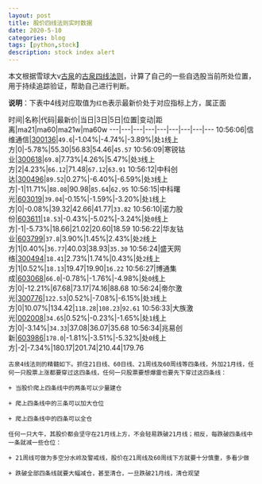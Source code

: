 ```yaml
---
layout: post
title: 股价四线法则实时数据
date: 2020-5-10
categories: blog
tags: [python,stock]
description: stock index alert
---
```



本文根据雪球大v[古泉](https://xueqiu.com/u/7148646888)的[古泉四线法则](https://xueqiu.com/7148646888/130498192)，计算了自己的一些自选股当前所处位置，用于持续追踪验证，帮助自己进行判断。

**说明**：下表中4线对应取值为`红色`表示最新价处于对应指标上方，属正面

时间|名称|代码|最新价|当日|3日|5日|位置|变动|距离|ma21|ma60|ma21w|ma60w
---|---|---|---|---|---|---|---|---
10:56:06|信维通信|[300136](https://xueqiu.com/S/SZ300136)|`49.6`|-1.04%|-4.74%|-3.89%|处`1`线上方|0|-5.78%|55.30|56.83|54.46|`45.57`
10:56:09|寒锐钴业|[300618](https://xueqiu.com/S/SZ300618)|`69.8`|7.73%|4.26%|5.47%|处`3`线上方|2|4.23%|`66.12`|71.48|`67.12`|`63.91`
10:56:12|中科创达|[300496](https://xueqiu.com/S/SZ300496)|`89.52`|0.27%|-6.40%|-6.59%|处`3`线上方|-1|11.71%|`88.08`|90.98|`85.64`|`62.95`
10:56:15|中科曙光|[603019](https://xueqiu.com/S/SH603019)|`39.04`|-0.15%|-1.59%|-3.20%|处`1`线上方|0|-0.08%|39.32|42.66|41.77|`33.82`
10:56:10|诺力股份|[603611](https://xueqiu.com/S/SH603611)|`18.53`|-0.43%|-5.02%|-3.24%|处`0`线上方|-1|-5.73%|18.66|21.02|20.60|18.59
10:56:22|华友钴业|[603799](https://xueqiu.com/S/SH603799)|`37.8`|3.90%|1.45%|2.43%|处`2`线上方|1|0.40%|`36.77`|40.03|38.93|`35.30`
10:56:24|盛天网络|[300494](https://xueqiu.com/S/SZ300494)|`18.41`|2.73%|1.74%|0.43%|处`2`线上方|1|0.52%|`18.13`|19.47|19.90|`16.22`
10:56:27|博通集成|[603068](https://xueqiu.com/S/SH603068)|`66.0`|-0.78%|-1.76%|-4.98%|处`0`线上方|0|-12.21%|67.68|73.17|74.16|88.68
10:56:24|帝尔激光|[300776](https://xueqiu.com/S/SZ300776)|`122.53`|0.52%|-7.08%|-6.15%|处`3`线上方|0|10.07%|134.42|`118.28`|`108.23`|`92.61`
10:56:33|大族激光|[002008](https://xueqiu.com/S/SZ002008)|`34.65`|0.52%|-0.23%|-1.65%|处`1`线上方|0|-3.14%|`34.33`|37.08|36.07|35.68
10:56:34|兆易创新|[603986](https://xueqiu.com/S/SH603986)|`178.0`|-1.81%|-3.51%|-5.32%|处`0`线上方|-2|-7.34%|180.17|201.74|210.44|179.76

```
古泉4线法则的精髓如下。抓住21日线、60日线、21周线及60周线等四条线，外加21月线，任何一只股票上涨都要穿过这四条线，任何一只股票要想爆雷也要先下穿过这四条线：

+ 当股价爬上四条线中的两条可以少量建仓

+ 爬上四条线中的三条可以加大仓位

+ 爬上四条线中的四条可以全仓

任何一只大牛，其股价都会坚守在21月线上方，不会轻易跌破21月线；相反，每跌破四条线中一条就减一些仓位：

+ 21周线可做为多空分水岭及警戒线，股价在21周线及60周线下方就要十分慎重，多看少做

+ 跌破全部四条线就要大幅减仓，甚至清仓，一旦跌破21月线，清仓观望
```